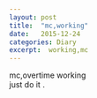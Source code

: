 ```yaml
---
layout: post
title:  "mc,working"
date:   2015-12-24
categories: Diary
excerpt:  working,mc
---
```

mc,overtime working
<br>
just do it .
